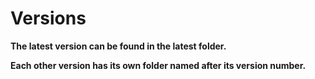# Versions

**The latest version can be found in the latest folder.**  

**Each other version has its own folder named after its version number.**
